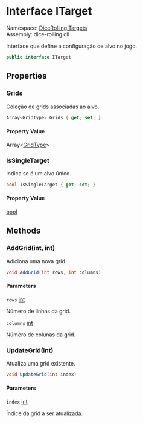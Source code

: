# <a id="DiceRolling_Targets_ITarget"></a> Interface ITarget

Namespace: [DiceRolling.Targets](DiceRolling.Targets.md)  
Assembly: dice\-rolling.dll  

Interface que define a configuração de alvo no jogo.

```csharp
public interface ITarget
```

## Properties

### <a id="DiceRolling_Targets_ITarget_Grids"></a> Grids

Coleção de grids associadas ao alvo.

```csharp
Array<GridType> Grids { get; set; }
```

#### Property Value

 Array<[GridType](DiceRolling.Grids.GridType.md)\>

### <a id="DiceRolling_Targets_ITarget_IsSingleTarget"></a> IsSingleTarget

Indica se é um alvo único.

```csharp
bool IsSingleTarget { get; set; }
```

#### Property Value

 [bool](https://learn.microsoft.com/dotnet/api/system.boolean)

## Methods

### <a id="DiceRolling_Targets_ITarget_AddGrid_System_Int32_System_Int32_"></a> AddGrid\(int, int\)

Adiciona uma nova grid.

```csharp
void AddGrid(int rows, int columns)
```

#### Parameters

`rows` [int](https://learn.microsoft.com/dotnet/api/system.int32)

Número de linhas da grid.

`columns` [int](https://learn.microsoft.com/dotnet/api/system.int32)

Número de colunas da grid.

### <a id="DiceRolling_Targets_ITarget_UpdateGrid_System_Int32_"></a> UpdateGrid\(int\)

Atualiza uma grid existente.

```csharp
void UpdateGrid(int index)
```

#### Parameters

`index` [int](https://learn.microsoft.com/dotnet/api/system.int32)

Índice da grid a ser atualizada.

